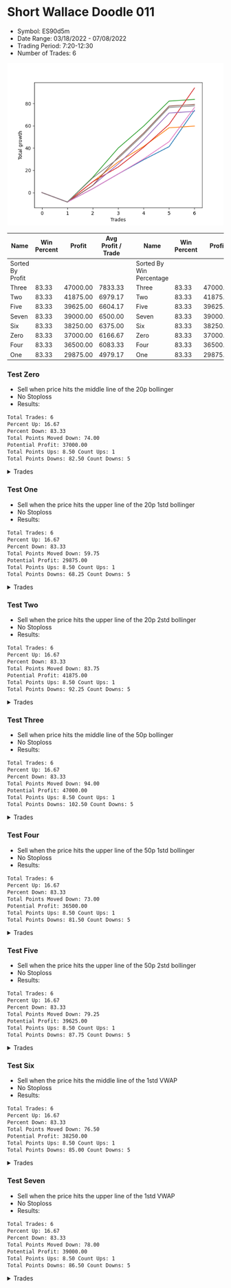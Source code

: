 # Short Wallace Doodle 011 
- Symbol: ES90d5m
- Date Range: 03/18/2022 - 07/08/2022
- Trading Period: 7:20-12:30
- Number of Trades: 6

![Plot](ShortWallaceDoodle011ES90d5m.png)

| Name | Win Percent | Profit | Avg Profit / Trade |     | Name | Win Percent | Profit | Avg Profit / Trade |
| ---- | ----------- | ------ | ------------------ | --- | ---- | ----------- | ------ | ------------------ |
| Sorted By <br> Profit | | | | | Sorted By <br> Win Percentage ||||
| Three | 83.33 | 47000.00 | 7833.33 |     | Three | 83.33 | 47000.00 | 7833.33 |
| Two | 83.33 | 41875.00 | 6979.17 |     | Two | 83.33 | 41875.00 | 6979.17 |
| Five | 83.33 | 39625.00 | 6604.17 |     | Five | 83.33 | 39625.00 | 6604.17 |
| Seven | 83.33 | 39000.00 | 6500.00 |     | Seven | 83.33 | 39000.00 | 6500.00 |
| Six | 83.33 | 38250.00 | 6375.00 |     | Six | 83.33 | 38250.00 | 6375.00 |
| Zero | 83.33 | 37000.00 | 6166.67 |     | Zero | 83.33 | 37000.00 | 6166.67 |
| Four | 83.33 | 36500.00 | 6083.33 |     | Four | 83.33 | 36500.00 | 6083.33 |
| One | 83.33 | 29875.00 | 4979.17 |     | One | 83.33 | 29875.00 | 4979.17 |

### Test Zero
* Sell when price hits the middle line of the 20p bollinger
* No Stoploss
* Results:
```
Total Trades: 6
Percent Up: 16.67
Percent Down: 83.33
Total Points Moved Down: 74.00
Potential Profit: 37000.00
Total Points Ups: 8.50 Count Ups: 1
Total Points Downs: 82.50 Count Downs: 5
```

<details><summary>Trades</summary>

<code>In: 2022-03-28 12:00:00		Out: 2022-03-28 12:50:00		Total Position Time: 50:00		Total Move Down: -8.50		Total to Date: -8.50</code> <br />
<code>In: 2022-04-01 11:35:00		Out: 2022-04-01 12:12:40		Total Position Time: 37:40		Total Move Down: 12.00		Total to Date: 3.50</code> <br />
<code>In: 2022-04-06 10:50:00		Out: 2022-04-06 11:00:10		Total Position Time: 10:10		Total Move Down: 13.25		Total to Date: 16.75</code> <br />
<code>In: 2022-06-10 12:00:00		Out: 2022-06-10 12:05:20		Total Position Time: 05:20		Total Move Down: 12.75		Total to Date: 29.50</code> <br />
<code>In: 2022-06-10 12:30:00		Out: 2022-06-10 12:42:40		Total Position Time: 12:40		Total Move Down: 11.75		Total to Date: 41.25</code> <br />
<code>In: 2022-06-15 11:50:00		Out: 2022-06-15 11:58:10		Total Position Time: 08:10		Total Move Down: 32.75		Total to Date: 74.00</code> <br />


</details>

### Test One
* Sell when the price hits the upper line of the 20p 1std bollinger
* No Stoploss
* Results:
```
Total Trades: 6
Percent Up: 16.67
Percent Down: 83.33
Total Points Moved Down: 59.75
Potential Profit: 29875.00
Total Points Ups: 8.50 Count Ups: 1
Total Points Downs: 68.25 Count Downs: 5
```

<details><summary>Trades</summary>

<code>In: 2022-03-28 12:00:00		Out: 2022-03-28 12:50:00		Total Position Time: 50:00		Total Move Down: -8.50		Total to Date: -8.50</code> <br />
<code>In: 2022-04-01 11:35:00		Out: 2022-04-01 12:20:05		Total Position Time: 45:05		Total Move Down: 18.25		Total to Date: 9.75</code> <br />
<code>In: 2022-04-06 10:50:00		Out: 2022-04-06 11:09:45		Total Position Time: 19:45		Total Move Down: 17.75		Total to Date: 27.50</code> <br />
<code>In: 2022-06-10 12:00:00		Out: 2022-06-10 12:45:40		Total Position Time: 45:40		Total Move Down: 14.00		Total to Date: 41.50</code> <br />
<code>In: 2022-06-10 12:30:00		Out: 2022-06-10 12:45:40		Total Position Time: 15:40		Total Move Down: 16.75		Total to Date: 58.25</code> <br />
<code>In: 2022-06-15 11:50:00		Out: 2022-06-15 12:50:00		Total Position Time: 60:00		Total Move Down: 1.50		Total to Date: 59.75</code> <br />


</details>

### Test Two
* Sell when the price hits the upper line of the 20p 2std bollinger
* No Stoploss
* Results:
```
Total Trades: 6
Percent Up: 16.67
Percent Down: 83.33
Total Points Moved Down: 83.75
Potential Profit: 41875.00
Total Points Ups: 8.50 Count Ups: 1
Total Points Downs: 92.25 Count Downs: 5
```

<details><summary>Trades</summary>

<code>In: 2022-03-28 12:00:00		Out: 2022-03-28 12:50:00		Total Position Time: 50:00		Total Move Down: -8.50		Total to Date: -8.50</code> <br />
<code>In: 2022-04-01 11:35:00		Out: 2022-04-01 12:36:15		Total Position Time: 61:15		Total Move Down: 22.25		Total to Date: 13.75</code> <br />
<code>In: 2022-04-06 10:50:00		Out: 2022-04-06 11:15:15		Total Position Time: 25:15		Total Move Down: 26.25		Total to Date: 40.00</code> <br />
<code>In: 2022-06-10 12:00:00		Out: 2022-06-10 12:46:55		Total Position Time: 46:55		Total Move Down: 19.75		Total to Date: 59.75</code> <br />
<code>In: 2022-06-10 12:30:00		Out: 2022-06-10 12:46:55		Total Position Time: 16:55		Total Move Down: 22.50		Total to Date: 82.25</code> <br />
<code>In: 2022-06-15 11:50:00		Out: 2022-06-15 12:50:00		Total Position Time: 60:00		Total Move Down: 1.50		Total to Date: 83.75</code> <br />


</details>

### Test Three
* Sell when price hits the middle line of the 50p bollinger
* No Stoploss
* Results:
```
Total Trades: 6
Percent Up: 16.67
Percent Down: 83.33
Total Points Moved Down: 94.00
Potential Profit: 47000.00
Total Points Ups: 8.50 Count Ups: 1
Total Points Downs: 102.50 Count Downs: 5
```

<details><summary>Trades</summary>

<code>In: 2022-03-28 12:00:00		Out: 2022-03-28 12:50:00		Total Position Time: 50:00		Total Move Down: -8.50		Total to Date: -8.50</code> <br />
<code>In: 2022-04-01 11:35:00		Out: 2022-04-01 12:20:05		Total Position Time: 45:05		Total Move Down: 18.25		Total to Date: 9.75</code> <br />
<code>In: 2022-04-06 10:50:00		Out: 2022-04-06 11:08:35		Total Position Time: 18:35		Total Move Down: 13.25		Total to Date: 23.00</code> <br />
<code>In: 2022-06-10 12:00:00		Out: 2022-06-10 12:46:10		Total Position Time: 46:10		Total Move Down: 17.75		Total to Date: 40.75</code> <br />
<code>In: 2022-06-10 12:30:00		Out: 2022-06-10 12:46:10		Total Position Time: 16:10		Total Move Down: 20.50		Total to Date: 61.25</code> <br />
<code>In: 2022-06-15 11:50:00		Out: 2022-06-15 11:58:10		Total Position Time: 08:10		Total Move Down: 32.75		Total to Date: 94.00</code> <br />


</details>

### Test Four
* Sell when the price hits the upper line of the 50p 1std bollinger
* No Stoploss
* Results:
```
Total Trades: 6
Percent Up: 16.67
Percent Down: 83.33
Total Points Moved Down: 73.00
Potential Profit: 36500.00
Total Points Ups: 8.50 Count Ups: 1
Total Points Downs: 81.50 Count Downs: 5
```

<details><summary>Trades</summary>

<code>In: 2022-03-28 12:00:00		Out: 2022-03-28 12:50:00		Total Position Time: 50:00		Total Move Down: -8.50		Total to Date: -8.50</code> <br />
<code>In: 2022-04-01 11:35:00		Out: 2022-04-01 12:50:00		Total Position Time: 75:00		Total Move Down: 15.00		Total to Date: 6.50</code> <br />
<code>In: 2022-04-06 10:50:00		Out: 2022-04-06 11:11:20		Total Position Time: 21:20		Total Move Down: 19.25		Total to Date: 25.75</code> <br />
<code>In: 2022-06-10 12:00:00		Out: 2022-06-10 12:50:00		Total Position Time: 50:00		Total Move Down: 21.50		Total to Date: 47.25</code> <br />
<code>In: 2022-06-10 12:30:00		Out: 2022-06-10 12:50:00		Total Position Time: 20:00		Total Move Down: 24.25		Total to Date: 71.50</code> <br />
<code>In: 2022-06-15 11:50:00		Out: 2022-06-15 12:50:00		Total Position Time: 60:00		Total Move Down: 1.50		Total to Date: 73.00</code> <br />


</details>

### Test Five
* Sell when the price hits the upper line of the 50p 2std bollinger
* No Stoploss
* Results:
```
Total Trades: 6
Percent Up: 16.67
Percent Down: 83.33
Total Points Moved Down: 79.25
Potential Profit: 39625.00
Total Points Ups: 8.50 Count Ups: 1
Total Points Downs: 87.75 Count Downs: 5
```

<details><summary>Trades</summary>

<code>In: 2022-03-28 12:00:00		Out: 2022-03-28 12:50:00		Total Position Time: 50:00		Total Move Down: -8.50		Total to Date: -8.50</code> <br />
<code>In: 2022-04-01 11:35:00		Out: 2022-04-01 12:50:00		Total Position Time: 75:00		Total Move Down: 15.00		Total to Date: 6.50</code> <br />
<code>In: 2022-04-06 10:50:00		Out: 2022-04-06 11:15:05		Total Position Time: 25:05		Total Move Down: 25.50		Total to Date: 32.00</code> <br />
<code>In: 2022-06-10 12:00:00		Out: 2022-06-10 12:50:00		Total Position Time: 50:00		Total Move Down: 21.50		Total to Date: 53.50</code> <br />
<code>In: 2022-06-10 12:30:00		Out: 2022-06-10 12:50:00		Total Position Time: 20:00		Total Move Down: 24.25		Total to Date: 77.75</code> <br />
<code>In: 2022-06-15 11:50:00		Out: 2022-06-15 12:50:00		Total Position Time: 60:00		Total Move Down: 1.50		Total to Date: 79.25</code> <br />


</details>

### Test Six
* Sell when the price hits the middle line of the 1std VWAP
* No Stoploss
* Results:
```
Total Trades: 6
Percent Up: 16.67
Percent Down: 83.33
Total Points Moved Down: 76.50
Potential Profit: 38250.00
Total Points Ups: 8.50 Count Ups: 1
Total Points Downs: 85.00 Count Downs: 5
```

<details><summary>Trades</summary>

<code>In: 2022-03-28 12:00:00		Out: 2022-03-28 12:50:00		Total Position Time: 50:00		Total Move Down: -8.50		Total to Date: -8.50</code> <br />
<code>In: 2022-04-01 11:35:00		Out: 2022-04-01 12:12:50		Total Position Time: 37:50		Total Move Down: 12.00		Total to Date: 3.50</code> <br />
<code>In: 2022-04-06 10:50:00		Out: 2022-04-06 11:00:10		Total Position Time: 10:10		Total Move Down: 13.25		Total to Date: 16.75</code> <br />
<code>In: 2022-06-10 12:00:00		Out: 2022-06-10 12:05:35		Total Position Time: 05:35		Total Move Down: 13.50		Total to Date: 30.25</code> <br />
<code>In: 2022-06-10 12:30:00		Out: 2022-06-10 12:44:05		Total Position Time: 14:05		Total Move Down: 15.50		Total to Date: 45.75</code> <br />
<code>In: 2022-06-15 11:50:00		Out: 2022-06-15 11:57:55		Total Position Time: 07:55		Total Move Down: 30.75		Total to Date: 76.50</code> <br />


</details>

### Test Seven
* Sell when the price hits the upper line of the 1std VWAP
* No Stoploss
* Results:
```
Total Trades: 6
Percent Up: 16.67
Percent Down: 83.33
Total Points Moved Down: 78.00
Potential Profit: 39000.00
Total Points Ups: 8.50 Count Ups: 1
Total Points Downs: 86.50 Count Downs: 5
```

<details><summary>Trades</summary>

<code>In: 2022-03-28 12:00:00		Out: 2022-03-28 12:50:00		Total Position Time: 50:00		Total Move Down: -8.50		Total to Date: -8.50</code> <br />
<code>In: 2022-04-01 11:35:00		Out: 2022-04-01 12:33:30		Total Position Time: 58:30		Total Move Down: 21.75		Total to Date: 13.25</code> <br />
<code>In: 2022-04-06 10:50:00		Out: 2022-04-06 11:09:40		Total Position Time: 19:40		Total Move Down: 17.50		Total to Date: 30.75</code> <br />
<code>In: 2022-06-10 12:00:00		Out: 2022-06-10 12:50:00		Total Position Time: 50:00		Total Move Down: 21.50		Total to Date: 52.25</code> <br />
<code>In: 2022-06-10 12:30:00		Out: 2022-06-10 12:50:00		Total Position Time: 20:00		Total Move Down: 24.25		Total to Date: 76.50</code> <br />
<code>In: 2022-06-15 11:50:00		Out: 2022-06-15 12:50:00		Total Position Time: 60:00		Total Move Down: 1.50		Total to Date: 78.00</code> <br />


</details>